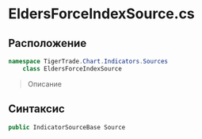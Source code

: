 
# EldersForceIndexSource.cs
## Расположение
```csharp
namespace TigerTrade.Chart.Indicators.Sources  
    class EldersForceIndexSource
```

> Описание

## Синтаксис
```csharp
public IndicatorSourceBase Source
```

